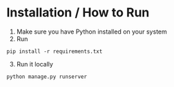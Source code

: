 # Installation / How to Run

1. Make sure you have Python installed on your system
2. Run
```
pip install -r requirements.txt
```
3. Run it locally
```
python manage.py runserver
```

